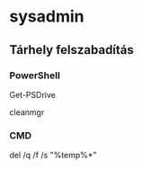 # sysadmin

## Tárhely felszabadítás

### PowerShell
Get-PSDrive


cleanmgr

### CMD
del /q /f /s "%temp%\*"

